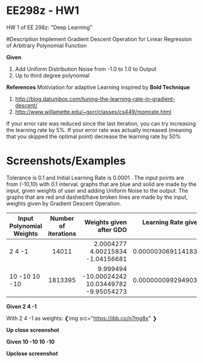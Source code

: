 # EE298z - HW1
HW 1 of EE 298z: "Deep Learning"

#Description
Implement Gradient Descent Operation for Linear Regression of Arbitrary Polynomial Function

**Given**
1. Add Uniform Distribution Noise from -1.0 to 1.0 to Output
2. Up to third degree polynomial

**References**
Motiviation for adaptive Learning inspired by **Bold Technique**
1. http://blog.datumbox.com/tuning-the-learning-rate-in-gradient-descent/
2. http://www.willamette.edu/~gorr/classes/cs449/momrate.html

If your error rate was reduced since the last iteration, you can try increasing the learning rate by 5%.
If your error rate was actually increased (meaning that you skipped the optimal point) decrease the learning rate by 50%


# Screenshots/Examples
Tolerance is 0.1 and Initial Learning Rate is 0.0001 . The  input points are from (-10,10) with 0.1 interval.  graphs that are blue and solid are made by the input, given weights of user and adding Uniform Noise to the output. The graphs that are red and dashed/have broken lines are made by the input, weights given by Gradient Descent Operation.

| Input Polynomial Weights     | Number of iterations           | Weights given after GDO  |  Learning Rate given after GDO  |
| -----------------------------|:------------------------------:|------------------------:| --------------------------------:|
| 2 4 -1      |  14011 | 2.0004277 4.00215834 -1.04156681 | 0.00000306911418331608 |
| 10 -10 10 -10    | 1813395  | 9.999494 -10.00024242 10.03449782 -9.95054273 | 0.00000009929490366652 |

**Given 2 4 -1**

With 2 4 -1 as weights:
❮img src="https://ibb.co/n7mg8x" ❯


**Up close screenshot**


**Given 10 -10 10 -10**

**Upclose screenshot**
